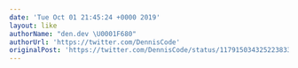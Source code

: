 ```yaml
---
date: 'Tue Oct 01 21:45:24 +0000 2019'
layout: like
authorName: "den.dev \U0001F680"
authorUrl: 'https://twitter.com/DennisCode'
originalPost: 'https://twitter.com/DennisCode/status/1179150343252238336'
---
```

